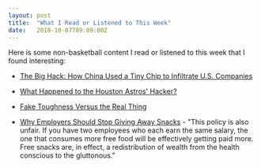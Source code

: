 ```yaml
---
layout: post
title:  "What I Read or Listened to This Week"
date:   2018-10-07T09:09:00Z
---
```

Here is some non-basketball content I read or listened to this week that I found interesting:


* [The Big Hack: How China Used a Tiny Chip to Infiltrate U.S. Companies](https://www.bloomberg.com/news/features/2018-10-04/the-big-hack-how-china-used-a-tiny-chip-to-infiltrate-america-s-top-companies?srnd=businessweek-v2)

* [What Happened to the Houston Astros' Hacker?](https://www.si.com/mlb/2018/10/04/chris-correa-houston-astros-hacker-former-cardinals-scouting-director-exclusive-interview)

* [Fake Toughness Versus the Real Thing](https://www.peakperformancebook.net/single-post/2018/10/03/Letting-It-Happen-Versus-Making-It-Happen)

* [Why Employers Should Stop Giving Away Snacks](https://psmag.com/economics/why-employers-should-stop-giving-away-snacks) - "This policy is also unfair. If you have two employees who each earn the same salary, the one that consumes more free food will be effectively getting paid more. Free snacks are, in effect, a redistribution of wealth from the health conscious to the gluttonous."
